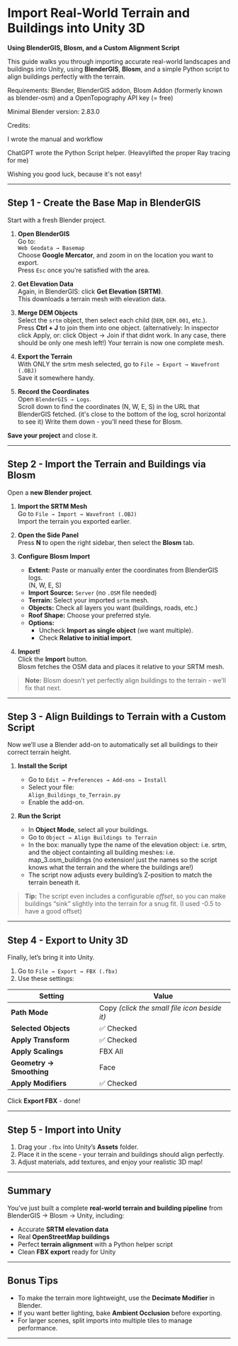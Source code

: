 # Import Real-World Terrain and Buildings into Unity 3D  
**Using BlenderGIS, Blosm, and a Custom Alignment Script**

This guide walks you through importing accurate real-world landscapes and buildings into Unity, using **BlenderGIS**, **Blosm**, and a simple Python script to align buildings perfectly with the terrain.

Requirements: Blender, BlenderGIS addon, Blosm Addon (formerly known as blender-osm) and a OpenTopography API key (= free)

Minimal Blender version: 2.83.0

Credits: 

I wrote the manual and workflow

ChatGPT wrote the Python Script helper. (Heavylifted the proper Ray tracing for me)

Wishing you good luck, because it's not easy!

---

## Step 1 - Create the Base Map in BlenderGIS

Start with a fresh Blender project.

1. **Open BlenderGIS**  
   Go to:  
   `Web Geodata → Basemap`  
   Choose **Google Mercator**, and zoom in on the location you want to export.  
   Press `Esc` once you’re satisfied with the area.

2. **Get Elevation Data**  
   Again, in BlenderGIS: click **Get Elevation (SRTM)**.  
   This downloads a terrain mesh with elevation data.

3. **Merge DEM Objects**  
   Select the `srtm` object, then select each child (`DEM`, `DEM.001`, etc.).  
   Press **Ctrl + J** to join them into one object.  (alternatively: In inspector click Apply, or: click Object -> Join if that didnt work. In any case, there should be only one mesh left!)
   Your terrain is now one complete mesh.

4. **Export the Terrain**  
   With ONLY the srtm mesh selected, go to `File → Export → Wavefront (.OBJ)`  
   Save it somewhere handy.

5. **Record the Coordinates**  
   Open `BlenderGIS → Logs`.  
   Scroll down to find the coordinates (N, W, E, S) in the URL that BlenderGIS fetched. (it's close to the bottom of the log, scrol horizontal to see it)
   Write them down - you’ll need these for Blosm.

**Save your project** and close it.

---

## Step 2 - Import the Terrain and Buildings via Blosm

Open a **new Blender project**.

1. **Import the SRTM Mesh**  
   Go to `File → Import → Wavefront (.OBJ)`  
   Import the terrain you exported earlier.

2. **Open the Side Panel**  
   Press **N** to open the right sidebar, then select the **Blosm** tab.

3. **Configure Blosm Import**
   - **Extent:** Paste or manually enter the coordinates from BlenderGIS logs.  
     (N, W, E, S)
   - **Import Source:** `Server` (no `.OSM` file needed)
   - **Terrain:** Select your imported `srtm` mesh.
   - **Objects:** Check all layers you want (buildings, roads, etc.)
   - **Roof Shape:** Choose your preferred style.
   - **Options:**  
     - Uncheck **Import as single object** (we want multiple).  
     - Check **Relative to initial import**.

4. **Import!**  
   Click the **Import** button.  
   Blosm fetches the OSM data and places it relative to your SRTM mesh.

> **Note:** Blosm doesn’t yet perfectly align buildings to the terrain - we’ll fix that next.

---

## Step 3 - Align Buildings to Terrain with a Custom Script

Now we’ll use a Blender add-on to automatically set all buildings to their correct terrain height.

1. **Install the Script**
   - Go to `Edit → Preferences → Add-ons → Install`
   - Select your file:  
     `Align_Buildings_to_Terrain.py`
   - Enable the add-on.

2. **Run the Script**
   - In **Object Mode**, select all your buildings.
   - Go to `Object → Align Buildings to Terrain`
   - In the box: manually type the name of the elevation object: i.e. srtm, and the object containting all building meshes: i.e. map_3.osm_buildings (no extension! just the names so the script knows what the terrain and the where the buildings are!)
   - The script now adjusts every building’s Z-position to match the terrain beneath it.

>  **Tip:** The script even includes a configurable *offset*, so you can make buildings “sink” slightly into the terrain for a snug fit. (I used -0.5 to have a good offset)

---

##  Step 4 - Export to Unity 3D

Finally, let’s bring it into Unity.

1. Go to `File → Export → FBX (.fbx)`
2. Use these settings:

| Setting | Value |
|----------|--------|
| **Path Mode** | Copy *(click the small file icon beside it)* |
| **Selected Objects** | ✅ Checked |
| **Apply Transform** | ✅ Checked |
| **Apply Scalings** | FBX All |
| **Geometry → Smoothing** | Face |
| **Apply Modifiers** | ✅ Checked |

Click **Export FBX** - done!

---

## Step 5 - Import into Unity

1. Drag your `.fbx` into Unity’s **Assets** folder.  
2. Place it in the scene - your terrain and buildings should align perfectly.  
3. Adjust materials, add textures, and enjoy your realistic 3D map!

---

## Summary

You’ve just built a complete **real-world terrain and building pipeline** from BlenderGIS → Blosm → Unity, including:
- Accurate **SRTM elevation data**  
- Real **OpenStreetMap buildings**  
- Perfect **terrain alignment** with a Python helper script  
- Clean **FBX export** ready for Unity  

---

## Bonus Tips

- To make the terrain more lightweight, use the **Decimate Modifier** in Blender.  
- If you want better lighting, bake **Ambient Occlusion** before exporting.  
- For larger scenes, split imports into multiple tiles to manage performance.

---
